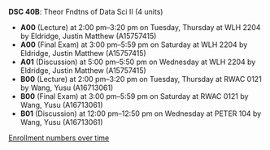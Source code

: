 **DSC 40B**: Theor Fndtns of Data Sci II (4 units)

- **A00** (Lecture) at 2:00 pm–3:20 pm on Tuesday, Thursday at WLH 2204 by Eldridge, Justin Matthew (A15757415)
- **A00** (Final Exam) at 3:00 pm–5:59 pm on Saturday at WLH 2204 by Eldridge, Justin Matthew (A15757415)
- **A01** (Discussion) at 5:00 pm–5:50 pm on Wednesday at WLH 2204 by Eldridge, Justin Matthew (A15757415)
- **B00** (Lecture) at 2:00 pm–3:20 pm on Tuesday, Thursday at RWAC 0121 by Wang, Yusu (A16713061)
- **B00** (Final Exam) at 3:00 pm–5:59 pm on Saturday at RWAC 0121 by Wang, Yusu (A16713061)
- **B01** (Discussion) at 12:00 pm–12:50 pm on Wednesday at PETER 104 by Wang, Yusu (A16713061)

[Enrollment numbers over time](./DSC40B.tsv)
